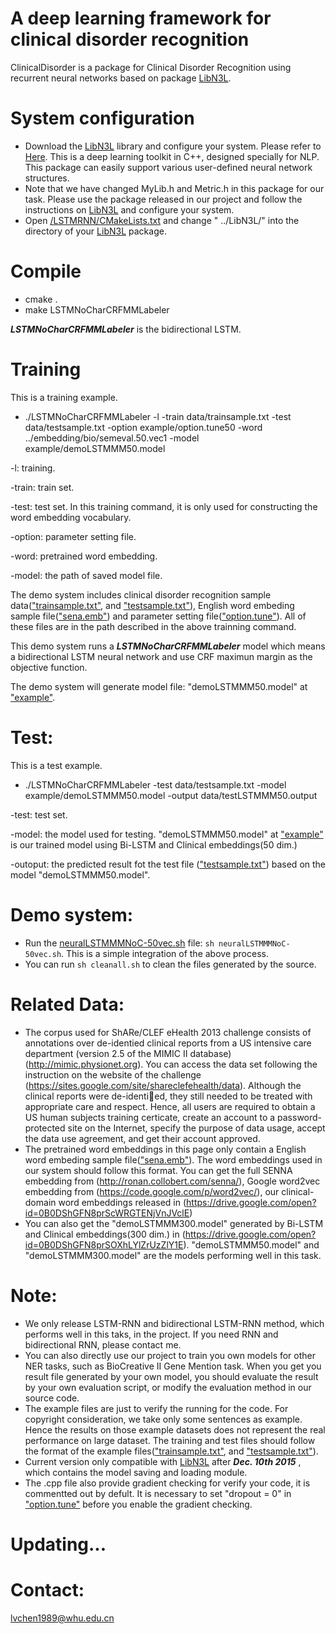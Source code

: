 A deep learning framework for clinical disorder recognition
======
ClinicalDisorder is a package for Clinical Disorder Recognition using recurrent neural networks based on package [LibN3L](https://github.com/SUTDNLP/LibN3L). 

System configuration
======
* Download the [LibN3L](https://github.com/SUTDNLP/LibN3L) library and configure your system. Please refer to [Here](https://github.com/SUTDNLP/LibN3L). This is a deep learning toolkit in C++, designed specially for NLP. This package can easily support various user-defined neural network structures.
* Note that we have changed MyLib.h and Metric.h in this package for our task. Please use the package released in our project and follow the instructions on [LibN3L](https://github.com/SUTDNLP/LibN3L) and configure your system.
* Open [/LSTMRNN/CMakeLists.txt](CMakeLists.txt) and change " ../LibN3L/" into the directory of your [LibN3L](https://github.com/SUTDNLP/LibN3L) package.

Compile
======
* cmake .
* make LSTMNoCharCRFMMLabeler

***LSTMNoCharCRFMMLabeler*** is the bidirectional LSTM.

Training
=====
This is a training example.

* ./LSTMNoCharCRFMMLabeler -l -train data/trainsample.txt -test data/testsample.txt -option example/option.tune50 -word ../embedding/bio/semeval.50.vec1 -model example/demoLSTMMM50.model

-l: training. 

-train: train set. 

-test: test set. In this training command, it is only used for constructing the word embedding vocabulary. 

-option:  parameter setting file. 

-word: pretrained word embedding. 

-model: the path of saved model file. 



The demo system includes clinical disorder recognition sample data(["trainsample.txt"](LSTMRNN/data/trainsample.txt), and ["testsample.txt"](LSTMRNN/data/testsample.txt)), English word embeding sample file(["sena.emb"](embeddings/senna/sena.emb)) and parameter setting file(["option.tune"](LSTMRNN/example/optiontune)). All of these files are in the path described in the above trainning command.
 
This demo system runs a ***LSTMNoCharCRFMMLabeler*** model which means a bidirectional LSTM neural network and use CRF maximun margin as the objective function. 

The demo system will generate model file: "demoLSTMMM50.model" at ["example"](LSTMRNN/example).

Test:
=====

This is a test example.

* ./LSTMNoCharCRFMMLabeler -test data/testsample.txt -model example/demoLSTMMM50.model -output data/testLSTMMM50.output

-test: test set.

-model: the model used for testing. "demoLSTMMM50.model" at ["example"](LSTMRNN/example) is our trained model using Bi-LSTM and Clinical embeddings(50 dim.)

-outoput: the predicted result fot the test file (["testsample.txt"](LSTMRNN/data/testsample.txt)) based on the model "demoLSTMMM50.model".

Demo system:
=====
* Run the [neuralLSTMMMNoC-50vec.sh](LSTMRNN/neuralLSTMMMNoC-50vec.sh) file: `sh neuralLSTMMMNoC-50vec.sh`. This is a simple integration of the above process.
* You can run `sh cleanall.sh` to clean the files generated by the source.

Related Data:
=====
* The corpus used for ShARe/CLEF eHealth 2013 challenge consists of annotations over de-identied clinical reports from a US intensive care department (version 2.5 of the MIMIC II database)(http://mimic.physionet.org). You can access the data set following the instruction on the website of the challenge (https://sites.google.com/site/shareclefehealth/data). Although the clinical reports were de-identied, they still needed to be treated with appropriate care and respect. Hence, all users are required to obtain a US human subjects training certicate, create an account to a password-protected site on the Internet, specify the purpose of data usage, accept the data use agreement, and get their account approved.
* The pretrained word embeddings in this page only contain a English word embeding sample file(["sena.emb"](embeddings/senna/sena.emb)). The word embeddings used in our system should follow this format. You can get the full SENNA embedding from (http://ronan.collobert.com/senna/), Google word2vec embedding from (https://code.google.com/p/word2vec/), our clinical-domain word embeddings released in (https://drive.google.com/open?id=0B0DShGFN8prScWRGTENjVnJVclE)
* You can also get the "demoLSTMMM300.model" generated by Bi-LSTM and Clinical embeddings(300 dim.) in (https://drive.google.com/open?id=0B0DShGFN8prSOXhLYlZrUzZlY1E). "demoLSTMMM50.model" and "demoLSTMMM300.model" are the models performing well in this task.

Note: 
======
* We only release LSTM-RNN and bidirectional LSTM-RNN method, which performs well in this taks, in the project. If you need RNN and bidirectional RNN, please contact me.
* You can also directly use our project to train you own models for other NER tasks, such as BioCreative II Gene Mention task. When you get you result file generated by your own model, you should evaluate the result by your own evaluation script, or modify the evaluation method in our source code. 
* The example files are just to verify the running for the code. For copyright consideration, we take only some sentences as example. Hence the results on those example datasets does not represent the real performance on large dataset. The training and test files should follow the format of the example files(["trainsample.txt"](LSTMRNN/data/trainsample.txt), and ["testsample.txt"](LSTMRNN/data/testsample.txt)).
* Current version only compatible with [LibN3L](https://github.com/SUTDNLP/LibN3L) after ***Dec. 10th 2015*** , which contains the model saving and loading module.
* The .cpp file also provide gradient checking for verify your code, it is commentted out by defult. It is necessary to set "dropout = 0" in ["option.tune"](LSTMRNN/example/optiontune) before you enable the gradient checking.


Updating...
====

Contact:
=====
lvchen1989@whu.edu.cn
